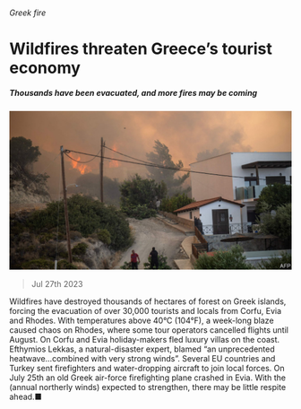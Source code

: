 ###### Greek fire

# Wildfires threaten Greece’s tourist economy 

##### Thousands have been evacuated, and more fires may be coming 

![image](images/20230729_EUP001.jpg) 

> Jul 27th 2023 

Wildfires have destroyed thousands of hectares of forest on Greek islands, forcing the evacuation of over 30,000 tourists and locals from Corfu, Evia and Rhodes. With temperatures above 40°C (104°F), a week-long blaze caused chaos on Rhodes, where some tour operators cancelled flights until August. On Corfu and Evia holiday-makers fled luxury villas on the coast. Efthymios Lekkas, a natural-disaster expert, blamed “an unprecedented heatwave…combined with very strong winds”. Several EU countries and Turkey sent firefighters and water-dropping aircraft to join local forces. On July 25th an old Greek air-force firefighting plane crashed in Evia. With the  (annual northerly winds) expected to strengthen, there may be little respite ahead.■


